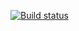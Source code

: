 [![Build status](https://ci.appveyor.com/api/projects/status/ot9pti7qhm3xwokl/branch/master?svg=true)](https://ci.appveyor.com/project/Lgvju/hw1-2-auto-qa63-o5b9d/branch/master)

